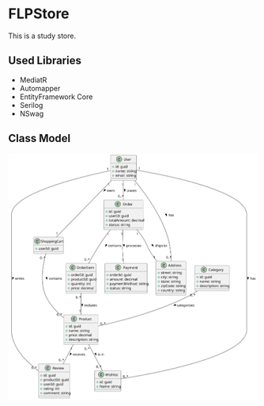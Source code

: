 # FLPStore

This is a study store.

## Used Libraries

* MediatR
* Automapper
* EntityFramework Core
* Serilog
* NSwag

## Class Model

![class model](/docs/diagrams/model/model.svg)